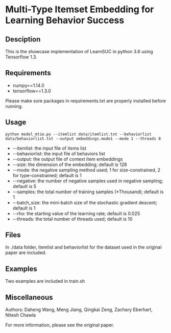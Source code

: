 # Multi-Type Itemset Embedding for Learning Behavior Success

## Desciption
This is the showcase implementation of LearnSUC in python 3.6 using Tensorflow 1.3.


## Requirements
 - numpy==1.14.0
 - tensorflow==1.3.0

Please make sure packages in requirements.txt are properly installed before running.


## Usage
```
python model_mtie.py --itemlist data/itemlist.txt --behaviorlist data/behaviorlist.txt --output embeddings.mode1 --mode 1 --threads 8
```

 - --itemlist: the input file of items list
 - --behaviorlist: the input file of behaviors list
 - --output: the output file of context item embeddings
 - --size: the dimension of the embedding; default is 128
 - --mode: the negative sampling method used; 1 for size-constrained, 2 for type-constrained; default is 1
 - --negative: the number of negative samples used in negative sampling; default is 5
 - --samples: the total number of training samples (*Thousand); default is 1
 - --batch_size: the mini-batch size of the stochastic gradient descent; default is 1
 - --rho: the starting value of the learning rate; default is 0.025
 - --threads: the total number of threads used; default is 10

## Files

In ./data folder, itemlist and behaviorlist for the dataset used in the original paper are included.

## Examples
Two examples are included in train.sh

## Miscellaneous

Authors: Daheng Wang, Meng Jiang, Qingkai Zeng, Zachary Eberhart, Nitesh Chawla

For more information, please see the original paper.
